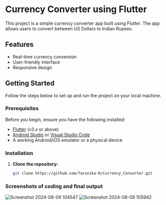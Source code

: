 # Currency Converter using Flutter

This project is a simple currency converter app built using Flutter. The app allows users to convert between US Dollars to Indian Rupees.

## Features

- Real-time currency conversion
- User-friendly interface
- Responsive design

## Getting Started

Follow the steps below to set up and run the project on your local machine.

### Prerequisites

Before you begin, ensure you have the following installed:

- [Flutter](https://flutter.dev/docs/get-started/install) (v3.x or above)
- [Android Studio](https://developer.android.com/studio) or [Visual Studio Code](https://code.visualstudio.com/)
- A working Android/iOS emulator or a physical device

### Installation

1. **Clone the repository:**

   ```bash
   git clone https://github.com/Tarunika-R/Currency_Converter.git


### Screenshots of coding and final output
![Screenshot 2024-08-09 104547](https://github.com/user-attachments/assets/35b6d20d-8259-469e-944e-d5e2ff3eacf0)
![Screenshot 2024-08-09 105942](https://github.com/user-attachments/assets/651ecd81-a138-4c8c-b903-3e77cdd7bab9)
